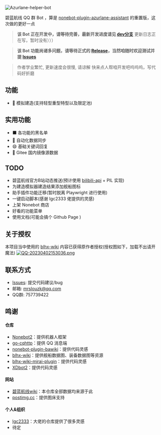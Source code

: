 ![Azurlane-helper-bot](https://socialify.git.ci/ACGN-Alliance/Azurlane-helper-bot/image?description=1&descriptionEditable=%E5%9F%BA%E4%BA%8ENonebot2%E7%9A%84%E7%A2%A7%E8%93%9D%E8%88%AA%E7%BA%BFQQ%E7%BE%A4bot&font=Jost&forks=1&issues=1&language=1&logo=https%3A%2F%2Fpatchwiki.biligame.com%2Fimages%2Fblhx%2Fthumb%2Fe%2Fe9%2Fnlvw0ar5egivnew7tq5oijw4xmf6sbr.png%2F100px-%25E7%25A2%25A7%25E8%2593%259D%25E8%2588%25AA%25E7%25BA%25BFicon.png&name=1&owner=1&pattern=Circuit%20Board&pulls=1&stargazers=1&theme=Dark)

碧蓝航线 QQ 群 Bot ，算是 [nonebot-plugin-azurlane-assistant](https://github.com/MRSlouzk/nonebot-plugin-azurlane-assistant) 的重置版，这次做的更好一点  

> <b>该 Bot 正在开发中，请等待完善，最新开发进度请见 [dev分支](https://github.com/ACGN-Alliance/Azurlane-helper-bot/tree/dev)</b>
> 更新日志正在写，暂时没有）））

> <b>该 Bot 功能尚诸多问题，请等待正式的 [Release](https://github.com/MRSlouzk/Azurlane-helper-bot/releases)，当然咱随时欢迎测试并提 [Issues](https://github.com/MRSlouzk/Azurlane-helper-bot/issues)</b> 

> 作者学业繁忙, 更新速度会很慢, 请谅解
> 快来点人帮咱开发吧呜呜呜，写代码好折磨

## 功能
- :ship: 模拟建造(支持轻型重型特型以及限定池)

## 实用功能
- :black_large_square: 各功能的黑名单
- :1234: 自动化数据同步
- :smile: 基础关键词回复
- :dvd: Gitee 国内镜像源数据

## TODO
- 碧蓝航线官方B站动态推送(预计使用 [bilibili-api](https://github.com/Nemo2011/bilibili-api) + PIL 实现)
- 为建造模拟器建造结果添加舰船图标
- 助手插件功能迁移(暂时脱离 Playwright 进行使用)
- 一键启动脚本(感谢 lgc2333 佬提供的灵感)
- 上架 Nonebot 商店
- 好看的功能菜单
- 使用文档(可能会搞个 Github Page )

## 关于授权
本项目当中使用的 [blhx-wiki](https://github.com/DK09/blhx-wiki) 内容已获得原作者授权(授权图如下，加载不出请开魔法)
[![QQ-20230402153036.png](https://i.postimg.cc/QdTTbR8V/QQ-20230402153036.png)](https://postimg.cc/HrTnWv7C)

## 联系方式
- [Issues](https://github.com/ACGN-Alliance/Azurlane-helper-bot/issues): 提交代码建议/bug 
- 邮箱: mrslouzk@qq.com
- QQ群: 757739422

## 鸣谢
#### 仓库
- [Nonebot2](https://github.com/nonebot/nonebot2)：提供机器人框架
- [go-cqhttp](https://github.com/Mrs4s/go-cqhttp)：提供 QQ 消息端
- [nonebot-plugin-bawiki](https://github.com/lgc2333/nonebot-plugin-bawiki/)：提供代码灵感
- [blhx-wiki](https://github.com/DK09/blhx-wiki)：提供舰船数据图、装备数据图等资源
- [blhx-wiki-mirai-plugin](https://gitee.com/arisaka-iris/blhx-wiki-mirai-plugin)：提供代码灵感
- [XDbot2](https://github.com/This-is-XiaoDeng/XDbot2)：提供代码灵感

#### 网站
- [碧蓝航线wiki](https://wiki.biligame.com/blhx/%E9%A6%96%E9%A1%B5)：本仓库全部数据均来源于此
- [postimg.cc](https://postimg.cc/)：提供图床支持

#### 个人&组织
- [lgc2333](https://github.com/lgc2333)：大佬的仓库提供了很多灵感
- 待定